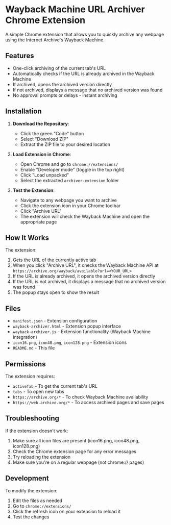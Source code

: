 # Wayback Machine URL Archiver Chrome Extension

A simple Chrome extension that allows you to quickly archive any webpage using the Internet Archive's Wayback Machine.

## Features

- One-click archiving of the current tab's URL
- Automatically checks if the URL is already archived in the Wayback Machine
- If archived, opens the archived version directly
- If not archived, displays a message that no archived version was found
- No approval prompts or delays - instant archiving

## Installation

1. **Download the Repository**:
   - Click the green "Code" button
   - Select "Download ZIP"
   - Extract the ZIP file to your desired location

2. **Load Extension in Chrome**:
   - Open Chrome and go to `chrome://extensions/`
   - Enable "Developer mode" (toggle in the top right)
   - Click "Load unpacked"
   - Select the extracted `archiver-extension` folder

3. **Test the Extension**:
   - Navigate to any webpage you want to archive
   - Click the extension icon in your Chrome toolbar
   - Click "Archive URL"
   - The extension will check the Wayback Machine and open the appropriate page

## How It Works

The extension:
1. Gets the URL of the currently active tab
2. When you click "Archive URL", it checks the Wayback Machine API at `https://archive.org/wayback/available?url=<YOUR_URL>`
3. If the URL is already archived, it opens the archived version directly
4. If the URL is not archived, it displays a message that no archived version was found
5. The popup stays open to show the result

## Files

- `manifest.json` - Extension configuration
- `wayback-archiver.html` - Extension popup interface
- `wayback-archiver.js` - Extension functionality (Wayback Machine integration)
- `icon16.png`, `icon48.png`, `icon128.png` - Extension icons
- `README.md` - This file

## Permissions

The extension requires:
- `activeTab` - To get the current tab's URL
- `tabs` - To open new tabs
- `https://archive.org/*` - To check Wayback Machine availability
- `https://web.archive.org/*` - To access archived pages and save pages

## Troubleshooting

If the extension doesn't work:
1. Make sure all icon files are present (icon16.png, icon48.png, icon128.png)
2. Check the Chrome extension page for any error messages
3. Try reloading the extension
4. Make sure you're on a regular webpage (not chrome:// pages)

## Development

To modify the extension:
1. Edit the files as needed
2. Go to `chrome://extensions/`
3. Click the refresh icon on your extension to reload it
4. Test the changes
